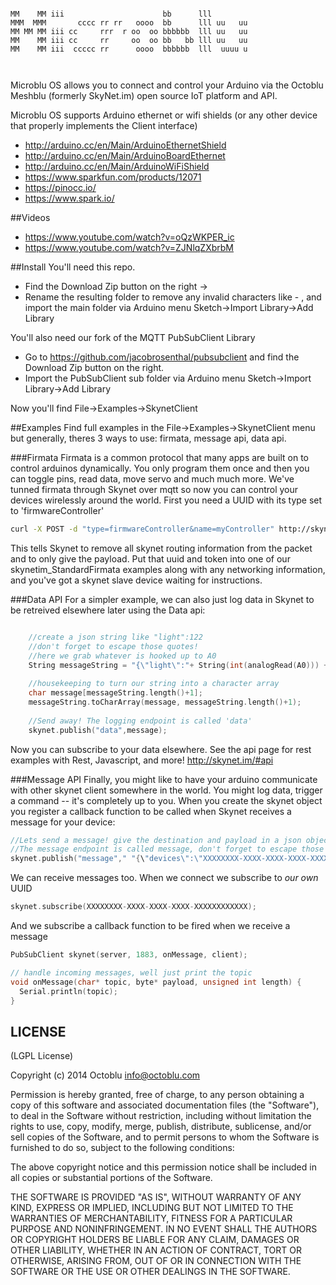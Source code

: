 ```

MM    MM iii                      bb      lll         
MMM  MMM       cccc rr rr   oooo  bb      lll uu   uu 
MM MM MM iii cc     rrr  r oo  oo bbbbbb  lll uu   uu 
MM    MM iii cc     rr     oo  oo bb   bb lll uu   uu 
MM    MM iii  ccccc rr      oooo  bbbbbb  lll  uuuu u 
                                                      
                                                
```

Microblu OS allows you to connect and control your Arduino via the Octoblu Meshblu (formerly SkyNet.im) open source IoT platform and API.

Microblu OS supports Arduino ethernet or wifi shields (or any other device that properly implements the Client interface)
 * http://arduino.cc/en/Main/ArduinoEthernetShield
 * http://arduino.cc/en/Main/ArduinoBoardEthernet
 * http://arduino.cc/en/Main/ArduinoWiFiShield
 * https://www.sparkfun.com/products/12071
 * https://pinocc.io/
 * https://www.spark.io/

##Videos
* https://www.youtube.com/watch?v=oQzWKPER_ic
* https://www.youtube.com/watch?v=ZJNlqZXbrbM

##Install
You'll need this repo. 
* Find the Download Zip button on the right ->
* Rename the resulting folder to remove any invalid characters like - , and import the main folder via Arduino menu Sketch->Import Library->Add Library

You'll also need our fork of the MQTT PubSubClient Library
* Go to https://github.com/jacobrosenthal/pubsubclient and find the Download Zip button on the right.
* Import the PubSubClient sub folder via Arduino menu Sketch->Import Library->Add Library

Now you'll find File->Examples->SkynetClient

##Examples
Find full examples in the File->Examples->SkynetClient menu but generally, theres 3 ways to use: firmata, message api, data api.

###Firmata
Firmata is a common protocol that many apps are built on to control arduinos dynamically. You only program them once and then you can toggle pins, read data, move servo and much much more.  We've tunned firmata through Skynet over mqtt so now you can control your devices wirelessly around the world. First you need a UUID with its type set to 'firmwareController' 
```bash
curl -X POST -d "type=firmwareController&name=myController" http://skynet.im/devices
```
This tells Skynet to remove all skynet routing information from the packet and to only give the payload. Put that uuid and token into one of our skynetim_StandardFirmata examples along with any networking information, and you've got a skynet slave device waiting for instructions.

###Data API
For a simpler example, we can also just log data in Skynet to be retreived elsewhere later using the Data api:
```cpp

    //create a json string like "light":122
    //don't forget to escape those quotes!
    //here we grab whatever is hooked up to A0
    String messageString = "{\"light\":"+ String(int(analogRead(A0))) + "}";
    
    //housekeeping to turn our string into a character array
    char message[messageString.length()+1];
    messageString.toCharArray(message, messageString.length()+1);
  
    //Send away! The logging endpoint is called 'data'
    skynet.publish("data",message);

```
Now you can subscribe to your data elsewhere. See the api page for rest examples with Rest, Javascript, and more! http://skynet.im/#api

###Message API
Finally, you might like to have your arduino communicate with other skynet client somewhere in the world. You might log data, trigger a command -- it's completely up to you. When you create the skynet object you register a callback function to be called when Skynet receives a message for your device:
```cpp
//Lets send a message! give the destination and payload in a json object
//The message endpoint is called message, don't forget to escape those quotes!
skynet.publish("message"," "{\"devices\":\"XXXXXXXX-XXXX-XXXX-XXXX-XXXXXXXXXXXX\",\"payload\":\"hi!\"}"");
```
We can receive messages too. When we connect we subscribe to *our own* UUID
```cpp
skynet.subscribe(XXXXXXXX-XXXX-XXXX-XXXX-XXXXXXXXXXXX);
```
And we subscribe a callback function to be fired when we receive a message
```cpp
PubSubClient skynet(server, 1883, onMessage, client);

// handle incoming messages, well just print the topic
void onMessage(char* topic, byte* payload, unsigned int length) {
  Serial.println(topic);
}
```

LICENSE
-------

(LGPL License)

Copyright (c) 2014 Octoblu <info@octoblu.com>

Permission is hereby granted, free of charge, to any person obtaining
a copy of this software and associated documentation files (the
"Software"), to deal in the Software without restriction, including
without limitation the rights to use, copy, modify, merge, publish,
distribute, sublicense, and/or sell copies of the Software, and to
permit persons to whom the Software is furnished to do so, subject to
the following conditions:

The above copyright notice and this permission notice shall be
included in all copies or substantial portions of the Software.

THE SOFTWARE IS PROVIDED "AS IS", WITHOUT WARRANTY OF ANY KIND,
EXPRESS OR IMPLIED, INCLUDING BUT NOT LIMITED TO THE WARRANTIES OF
MERCHANTABILITY, FITNESS FOR A PARTICULAR PURPOSE AND
NONINFRINGEMENT. IN NO EVENT SHALL THE AUTHORS OR COPYRIGHT HOLDERS BE
LIABLE FOR ANY CLAIM, DAMAGES OR OTHER LIABILITY, WHETHER IN AN ACTION
OF CONTRACT, TORT OR OTHERWISE, ARISING FROM, OUT OF OR IN CONNECTION
WITH THE SOFTWARE OR THE USE OR OTHER DEALINGS IN THE SOFTWARE.
